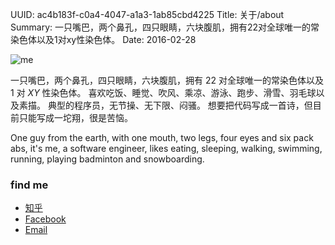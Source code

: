 UUID: ac4b183f-c0a4-4047-a1a3-1ab85cbd4225
Title: 关于/about
Summary: 一只嘴巴，两个鼻孔，四只眼睛，六块腹肌，拥有22对全球唯一的常染色体以及1对xy性染色体。
Date: 2016-02-28

![me]({filename}/assets/images/500.png)

一只嘴巴，两个鼻孔，四只眼睛，六块腹肌，拥有 22 对全球唯一的常染色体以及 1 对 *XY* 性染色体。
喜欢吃饭、睡觉、吹风、乘凉、游泳、跑步、滑雪、羽毛球以及素描。
典型的程序员，无节操、无下限、闷骚。
想要把代码写成一首诗，但目前只能写成一坨翔，很是苦恼。 

One guy from the earth, with one mouth, two legs, four eyes and six pack abs, it's me, a software engineer, likes eating, sleeping, walking, swimming, running, playing badminton and snowboarding.

### find me ###
- [知乎](https://www.zhihu.com/people/whiler "whiler @ Zhihu")
- [Facebook](https://www.facebook.com/wenwu.lv.5 "Wenwu Lv @ Facebook")
- [Email](mailto:wenwu500@qq.com "mail to me")
